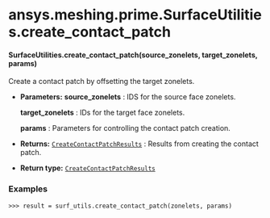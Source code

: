 # ansys.meshing.prime.SurfaceUtilities.create_contact_patch



#### SurfaceUtilities.create_contact_patch(source_zonelets, target_zonelets, params)

Create a contact patch by offsetting the target zonelets.

* **Parameters:**
  **source_zonelets**
  : IDS for the source face zonelets.

  **target_zonelets**
  : IDs for the target face zonelets.

  **params**
  : Parameters for controlling the contact patch creation.
* **Returns:**
  [`CreateContactPatchResults`](ansys.meshing.prime.CreateContactPatchResults.md#ansys.meshing.prime.CreateContactPatchResults)
  : Results from creating the contact patch.
* **Return type:**
  [`CreateContactPatchResults`](ansys.meshing.prime.CreateContactPatchResults.md#ansys.meshing.prime.CreateContactPatchResults)

### Examples

```pycon
>>> result = surf_utils.create_contact_patch(zonelets, params)
```

<!-- !! processed by numpydoc !! -->
